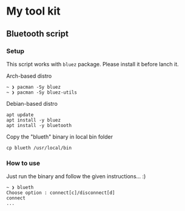 # My tool kit #

## Bluetooth script ##

### Setup ###
This script works with `bluez`  package. Please install it before lanch it. </br>

Arch-based distro </br>
```
~ ❯ pacman -Sy bluez
~ ❯ pacman -Sy bluez-utils
```

Debian-based distro </br>
```
apt update
apt install -y bluez
apt install -y bluetooth
```

Copy the "blueth" binary in local bin folder </br>
```
cp blueth /usr/local/bin
```

### How to use ###
Just run the binary and follow the given instructions... :) </br>
```
~ ❯ blueth
Choose option : connect[c]/disconnect[d]
connect
...
```
